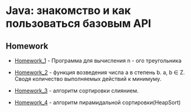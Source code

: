 # Java: знакомство и как пользоваться базовым API

## Homework

* [Homework_1](https://github.com/alex-bel31/Java_homework/tree/main/homework) - Программа для вычисления n - ого треугольника

* [Homework_2](https://github.com/alex-bel31/Java_homework/tree/main/homework_2) - функция возведения числа а в степень b. a, b ∈ Z. Сводя количество выполняемых действий к минимуму.

* [Homework_3](https://github.com/alex-bel31/Java_homework/tree/main/homework_3) - алгоритм сортировки слиянием.

* [Homework_4](https://github.com/alex-bel31/Java_homework/tree/main/homework_4) - алгоритм пирамидальной сортировки(HeapSort)



